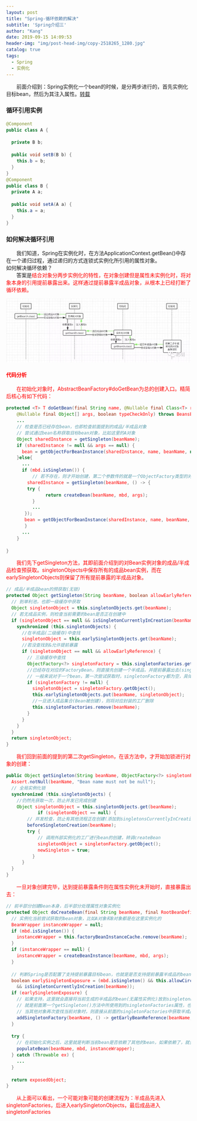 ```yaml
---
layout: post
title: "Spring-循环依赖的解决"
subtitle: 'Spring介绍三'
author: "Kang"
date: 2019-09-15 14:09:53
header-img: "img/post-head-img/copy-2518265_1280.jpg"
catalog: true
tags:
  - Spring
  - 实例化
---
```

&emsp;&emsp;前面介绍到：Spring实例化一个bean的时候，是分两步进行的，首先实例化目标bean，然后为其注入属性。[转载](https://mp.weixin.qq.com/s/6MHkZUzCjUc8O9ZTHMLjpg)


### 循环引用实例
```java
@Component
public class A {

  private B b;

  public void setB(B b) {
    this.b = b;
  }
}
@Component
public class B {
  private A a;

  public void setA(A a) {
    this.a = a;
  }
}
```
### 如何解决循环引用
&emsp;&emsp;我们知道，Spring在实例化时，在方法ApplicationContext.getBean()中存在一个递归过程，通过递归的方式连锁式实例化所引用的属性对象。   
如何解决循环依赖？  
&emsp;&emsp;答案是<font color='red'>结合对象分两步实例化的特性，在对象创建但是属性未实例化时，将对象本身的引用提前暴露出来。<font>这样通过提前暴露半成品对象，从根本上已经打断了循环依赖。  

![Spring依赖获取示意图](https://raw.githubusercontent.com/kangzhihu/images/master/spring-%E5%BE%AA%E7%8E%AF%E4%BE%9D%E8%B5%96%E8%A7%A3%E5%86%B3.jpg)
#### 代码分析
&emsp;&emsp;在初始化对象时，AbstractBeanFactory#doGetBean为总的创建入口。精简后核心有如下代码：
```java
protected <T> T doGetBean(final String name, @Nullable final Class<T> requiredType,
    @Nullable final Object[] args, boolean typeCheckOnly) throws BeansException {
    ...
    // 检查是否已经存在bean，也即检查前面提到的成品/半成品对象
    // 尝试通过bean名称获取目标bean对象，比如这里的A对象
    Object sharedInstance = getSingleton(beanName);
    if (sharedInstance != null && args == null) {
      bean = getObjectForBeanInstance(sharedInstance, name, beanName, null);
    }else{
      ...
      if (mbd.isSingleton()) {
          // 若不存在，则才开始创建，第二个参数传的就是一个ObjectFactory类型的对象
     	sharedInstance = getSingleton(beanName, () -> {
		try {
			   return createBean(beanName, mbd, args);
		  }
		  ...
	   });
	   bean = getObjectForBeanInstance(sharedInstance, name, beanName, mbd);
	   }
      ...
    }

}
```
&emsp;&emsp;我们先下getSingleton方法，其即前面介绍到的对Bean实例对象的成品/半成品检查预获取。singletonObjects中保存所有的成品bean实例，而在earlySingletonObjects则保留了所有提前暴露的半成品对象。
```java
// 成品/半成品bean的预获取(无锁)
protected Object getSingleton(String beanName, boolean allowEarlyReference) {
  // 到单利池，也即一级缓存中获取
  Object singletonObject = this.singletonObjects.get(beanName);
  // 若无成品实例，则检查当前需要的bean是否正在创建中
  if (singletonObject == null && isSingletonCurrentlyInCreation(beanName)) {
    synchronized (this.singletonObjects) {
      //在半成品(二级缓存)中查找
      singletonObject = this.earlySingletonObjects.get(beanName);
      //若没查找到&允许提前暴露
      if (singletonObject == null && allowEarlyReference) {
        // 三级缓存中查找
        ObjectFactory<?> singletonFactory = this.singletonFactories.get(beanName);
        //已经存在对应的FactoryBean，则直接先创建一个半成品，并提前暴露出去(singletonFactory只负责创建，不负责属性实例化)
        // 一般来说对于一个bean，第一次尝试获取时，singletonFactory都为空，具体在后面doCreateBean中通过addSingletonFactory传入
        if (singletonFactory != null) {
          singletonObject = singletonFactory.getObject();
          this.earlySingletonObjects.put(beanName, singletonObject);
          //一旦进入成品集合(Bean被创建)，则将对应封装的工厂删除
          this.singletonFactories.remove(beanName);
        }
      }
    }
  }
  return singletonObject;
}
```
&emsp;&emsp;我们回到前面的提到的第二次getSingleton，在该方法中，才开始加锁进行对象的创建：
```java
public Object getSingleton(String beanName, ObjectFactory<?> singletonFactory) {
  Assert.notNull(beanName, "Bean name must not be null");
  // 全局实例化锁
  synchronized (this.singletonObjects) {
    //仍然先获取一次，防止并发已完成创建
    Object singletonObject = this.singletonObjects.get(beanName);
			if (singletonObject == null) {
        // 并发检查，防止有其他流程正在创建(添加到singletonsCurrentlyInCreation)
        beforeSingletonCreation(beanName);
        try {
            // 调用外部实例化的工厂进行bean的创建，转调createBean
            singletonObject = singletonFactory.getObject();
            newSingleton = true;
          }
      }
  }
}
```
&emsp;&emsp;一旦对象创建完毕，达到提前暴露条件则在属性实例化未开始时，直接暴露出去：
```java
// 前半部分创建Bean本身，后半部分处理属性对象实例化
protected Object doCreateBean(final String beanName, final RootBeanDefinition mbd, final @Nullable Object[] args) throws BeanCreationException {
  // 实例化当前尝试获取的bean对象，比如A对象和B对象都是在这里实例化的
  BeanWrapper instanceWrapper = null;
  if (mbd.isSingleton()) {
    instanceWrapper = this.factoryBeanInstanceCache.remove(beanName);
  }
  if (instanceWrapper == null) {
    instanceWrapper = createBeanInstance(beanName, mbd, args);
  }

  // 判断Spring是否配置了支持提前暴露目标bean，也就是是否支持提前暴露半成品的bean
  boolean earlySingletonExposure = (mbd.isSingleton() && this.allowCircularReferences
    && isSingletonCurrentlyInCreation(beanName));
  if (earlySingletonExposure) {
    // 如果支持，这里就会直接将当前生成的半成品的bean(无属性实例化)放到singletonFactories中，这个singletonFactories
    // 就是前面第一个getSingleton()方法中所使用到的singletonFactories属性，也就是说，这里就是封装半成品的bean的地方。
    // 当其他对象再次查找当前对象时，则直接从前面的singletonFactories中获取半成品对象。
    addSingletonFactory(beanName, () -> getEarlyBeanReference(beanName, mbd, bean));
  }

  try {
    // 在初始化实例之后，这里就是判断当前bean是否依赖了其他的bean，如果依赖了，就会递归的调用getBean()方法尝试获取目标bean
    populateBean(beanName, mbd, instanceWrapper);
  } catch (Throwable ex) {
    ...
  }

  return exposedObject;
}
```
&emsp;&emsp;从上面可以看出，一个可能对象可能的创建流程为：半成品先进入singletonFactories，后进入earlySingletonObjects，最后成品进入singletonFactories
